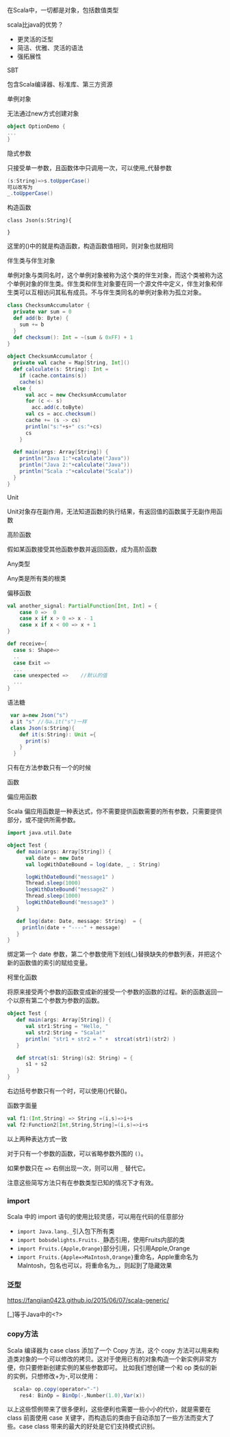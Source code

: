 在Scala中，一切都是对象，包括数值类型

scala比java的优势？

- 更灵活的泛型
- 简洁、优雅、灵活的语法
- 强拓展性

SBT

包含Scala编译器、标准库、第三方资源

单例对象

无法通过new方式创建对象

```scala
object OptionDemo {
...
}
```

隐式参数

只接受单一参数，且函数体中只调用一次，可以使用_代替参数

```scala
(s:String)=>s.toUpperCase()
可以改写为
_.toUpperCase()
```

构造函数

```
class Json(s:String){

}
```

这里的()中的就是构造函数，构造函数值相同，则对象也就相同

伴生类与伴生对象

单例对象与类同名时，这个单例对象被称为这个类的伴生对象，而这个类被称为这个单例对象的伴生类。伴生类和伴生对象要在同一个源文件中定义，伴生对象和伴生类可以互相访问其私有成员。不与伴生类同名的单例对象称为孤立对象。

```scala
class ChecksumAccumulator {
  private var sum = 0
  def add(b: Byte) {
    sum += b
  }
  def checksum(): Int = ~(sum & 0xFF) + 1
}
 
object ChecksumAccumulator {
  private val cache = Map[String, Int]()
  def calculate(s: String): Int =
    if (cache.contains(s))
    cache(s)
  else {
      val acc = new ChecksumAccumulator
      for (c <- s)
        acc.add(c.toByte)
      val cs = acc.checksum()
      cache += (s -> cs)
      println("s:"+s+" cs:"+cs)
      cs
    }
 
  def main(args: Array[String]) {
    println("Java 1:"+calculate("Java"))
    println("Java 2:"+calculate("Java"))
    println("Scala :"+calculate("Scala"))
  }
}
```

Unit

Unit对象存在副作用，无法知道函数的执行结果，有返回值的函数属于无副作用函数

高阶函数

假如某函数接受其他函数参数并返回函数，成为高阶函数

Any类型

Any类是所有类的根类

偏移函数

```scala
val another_signal: PartialFunction[Int, Int] = {  
    case 0 =>  0  
    case x if x > 0 => x - 1   
    case x if x < 00 => x + 1  
}  
```

```scala
def receive={
  case s: Shape=>
  ..
  case Exit =>
  ...
  case unexpected =>    //默认的值
  ...
}
```

语法糖

```scala
 var a=new Json("s")
 a it "s" //与a.it("s")一样
 class Json(s:String){
    def it(s:String): Unit ={
      print(s)
    }
  }
```

只有在方法参数只有一个的时候

函数

偏应用函数

Scala 偏应用函数是一种表达式，你不需要提供函数需要的所有参数，只需要提供部分，或不提供所需参数。

```scala
import java.util.Date

object Test {
   def main(args: Array[String]) {
      val date = new Date
      val logWithDateBound = log(date, _ : String)

      logWithDateBound("message1" )
      Thread.sleep(1000)
      logWithDateBound("message2" )
      Thread.sleep(1000)
      logWithDateBound("message3" )
   }

   def log(date: Date, message: String)  = {
     println(date + "----" + message)
   }
}
```

绑定第一个 date 参数，第二个参数使用下划线(_)替换缺失的参数列表，并把这个新的函数值的索引的赋给变量。

柯里化函数

将原来接受两个参数的函数变成新的接受一个参数的函数的过程。新的函数返回一个以原有第二个参数为参数的函数。

```scala
object Test {
   def main(args: Array[String]) {
      val str1:String = "Hello, "
      val str2:String = "Scala!"
      println( "str1 + str2 = " +  strcat(str1)(str2) )
   }

   def strcat(s1: String)(s2: String) = {
      s1 + s2
   }
}
```

右边括号参数只有一个时，可以使用{}代替()。

函数字面量

```scala
val f1:(Int,String) => String =(i,s)=>i+s
val f2:Function2[Int,String,String]=(i,s)=>i+s
```

以上两种表达方式一致



对于只有一个参数的函数，可以省略参数外围的 `()`。

如果参数只在 `=>` 右侧出现一次，则可以用 `_` 替代它。

注意这些简写方法只有在参数类型已知的情况下才有效。

### import

Scala 中的 import 语句的使用比较灵感，可以用在代码的任意部分

- `import Java.lang._`引入包下所有类
- `import bobsdelights.Fruits._`静态引用，使用Fruits内部的类
- `import Fruits.{Apple,Orange}`部分引用，只引用Apple,Orange
- `import Fruits.{Apple=>MaIntosh,Orange}`重命名，Apple重命名为MaIntosh，包名也可以，将重命名为_，则起到了隐藏效果

### 泛型

https://fangjian0423.github.io/2015/06/07/scala-generic/

[_]等于Java中的<?>

### copy方法

Scala 编译器为 case class 添加了一个 Copy 方法，这个 copy 方法可以用来构造类对象的一个可以修改的拷贝。这对于使用已有的对象构造一个新实例非常方便，你只要修新创建实例的某些参数即可。 比如我们想创建一个和 op 类似的新的实例，只想修改+为-,可以使用：

```scala
  scala> op.copy(operator="-")
    res4: BinOp = BinOp(-,Number(1.0),Var(x))
```

以上这些惯例带来了很多便利，这些便利也需要一些小小的代价，就是需要在 class 前面使用 case 关键字，而构造后的类由于自动添加了一些方法而变大了些。case class 带来的最大的好处是它们支持模式识别。